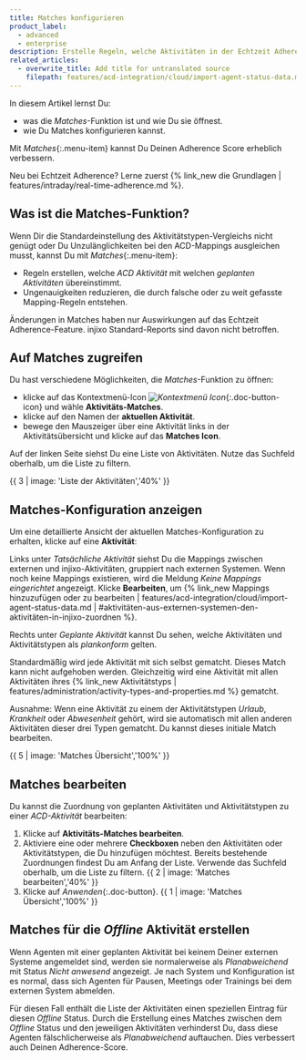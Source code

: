 ```yaml
---
title: Matches konfigurieren
product_label:
  - advanced
  - enterprise
description: Erstelle Regeln, welche Aktivitäten in der Echtzeit Adherence-Übersicht als plankonform gelten.
related_articles:
  - overwrite_title: Add title for untranslated source
    filepath: features/acd-integration/cloud/import-agent-status-data.md
---
```


In diesem Artikel lernst Du:
* was die *Matches*-Funktion ist und wie Du sie öffnest.
* wie Du Matches konfigurieren kannst.

Mit _Matches_{:.menu-item} kannst Du Deinen Adherence Score erheblich verbessern.

Neu bei Echtzeit Adherence? Lerne zuerst {% link_new die Grundlagen | features/intraday/real-time-adherence.md %}.

## Was ist die Matches-Funktion?

Wenn Dir die Standardeinstellung des Aktivitätstypen-Vergleichs nicht genügt oder Du Unzulänglichkeiten bei den ACD-Mappings ausgleichen musst, kannst Du mit _Matches_{:.menu-item}:
* Regeln erstellen, welche _ACD Aktivität_ mit welchen _geplanten Aktivitäten_ übereinstimmt.
* Ungenauigkeiten reduzieren, die durch falsche oder zu weit gefasste Mapping-Regeln entstehen.

Änderungen in Matches haben nur Auswirkungen auf das Echtzeit Adherence-Feature. injixo Standard-Reports sind davon nicht betroffen.

## Auf Matches zugreifen

Du hast verschiedene Möglichkeiten, die *Matches*-Funktion zu öffnen:

- klicke auf das Kontextmenü-Icon _![Kontextmenü Icon](/assets/img/common/injixo-ui/context-menu.svg)_{:.doc-button-icon} und wähle **Aktivitäts-Matches**.
- klicke auf den Namen der **aktuellen Aktivität**.
- bewege den Mauszeiger über eine Aktivität links in der Aktivitätsübersicht und klicke auf das **Matches Icon**.

Auf der linken Seite siehst Du eine Liste von Aktivitäten. Nutze das Suchfeld oberhalb, um die Liste zu filtern.

{{ 3 | image: 'Liste der Aktivitäten','40%' }}

## Matches-Konfiguration anzeigen

Um eine detaillierte Ansicht der aktuellen Matches-Konfiguration zu erhalten, klicke auf eine **Aktivität**:

Links unter _Tatsächliche Aktivität_ siehst Du die Mappings zwischen externen und injixo-Aktivitäten, gruppiert nach externen Systemen. Wenn noch keine Mappings existieren, wird die Meldung *Keine Mappings eingerichtet* angezeigt. Klicke **Bearbeiten**, um {% link_new Mappings hinzuzufügen oder zu bearbeiten | features/acd-integration/cloud/import-agent-status-data.md | #aktivitäten-aus-externen-systemen-den-aktivitäten-in-injixo-zuordnen %}.

Rechts unter _Geplante Aktivität_ kannst Du sehen, welche Aktivitäten und Aktivitätstypen als *plankonform* gelten.

Standardmäßig wird jede Aktivität mit sich selbst gematcht. Dieses Match kann nicht aufgehoben werden. Gleichzeitig wird eine Aktivität mit allen Aktivitäten ihres {% link_new Aktivitätstyps | features/administration/activity-types-and-properties.md %} gematcht.

Ausnahme: Wenn eine Aktivität zu einem der Aktivitätstypen *Urlaub*, *Krankheit* oder *Abwesenheit* gehört, wird sie automatisch mit allen anderen Aktivitäten dieser drei Typen gematcht. Du kannst dieses initiale Match bearbeiten.

{{ 5 | image: 'Matches Übersicht','100%' }}

## Matches bearbeiten

Du kannst die Zuordnung von geplanten Aktivitäten und Aktivitätstypen zu einer *ACD-Aktivität* bearbeiten:

1. Klicke auf **Aktivitäts-Matches bearbeiten**.
2. Aktiviere eine oder mehrere **Checkboxen** neben den Aktivitäten oder Aktivitätstypen, die Du hinzufügen möchtest. Bereits bestehende Zuordnungen findest Du am Anfang der Liste. Verwende das Suchfeld oberhalb, um die Liste zu filtern.
    {{ 2 | image: 'Matches bearbeiten','40%' }}
3. Klicke auf _Anwenden_{:.doc-button}.
    {{ 1 | image: 'Matches Übersicht','100%' }}

## Matches für die *Offline* Aktivität erstellen

Wenn Agenten mit einer geplanten Aktivität bei keinem Deiner externen Systeme angemeldet sind, werden sie normalerweise als *Planabweichend* mit Status *Nicht anwesend* angezeigt. Je nach System und Konfiguration ist es normal, dass sich Agenten für Pausen, Meetings oder Trainings bei dem externen System abmelden.

Für diesen Fall enthält die Liste der Aktivitäten einen speziellen Eintrag für diesen *Offline* Status. Durch die Erstellung eines Matches zwischen dem *Offline* Status und den jeweiligen Aktivitäten verhinderst Du, dass diese Agenten fälschlicherweise als *Planabweichend* auftauchen. Dies verbessert auch Deinen Adherence-Score.

